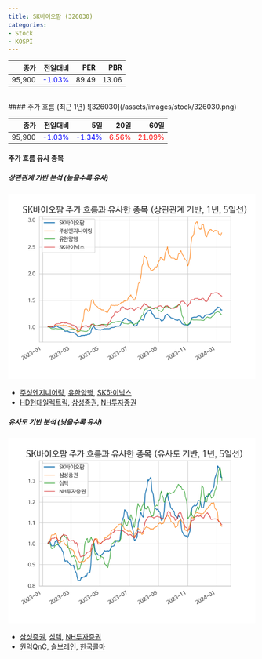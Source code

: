 ```yaml
---
title: SK바이오팜 (326030)
categories:
- Stock
- KOSPI
---
```


|종가|전일대비|PER|PBR|
|---:|-------:|--:|---:|
|95,900|<span style="color: blue">-1.03%</span>|89.49|13.06|

<!-- more -->
<br>
#### 주가 흐름 (최근 1년)
![326030](/assets/images/stock/326030.png)

|종가|전일대비|5일|20일|60일|
|---:|-------:|--:|---:|---:|
|95,900|<span style="color: blue">-1.03%</span>|<span style="color: blue">-1.34%</span>|<span style="color: red">6.56%</span>|<span style="color: red">21.09%</span>|

<!-- more -->

#### 주가 흐름 유사 종목

##### 상관관계 기반 분석 (높을수록 유사)
![326030](/assets/images/stock/326030_corr.png)
- [주성엔지니어링](/036930/), [유한양행](/000100/), [SK하이닉스](/000660/)
- [HD현대일렉트릭](/267260/), [삼성증권](/016360/), [NH투자증권](/005940/)

##### 유사도 기반 분석 (낮을수록 유사)	
![326030](/assets/images/stock/326030_sim.png)
- [삼성증권](/016360/), [심텍](/222800/), [NH투자증권](/005940/)
- [원익QnC](/074600/), [솔브레인](/357780/), [한국콜마](/161890/)